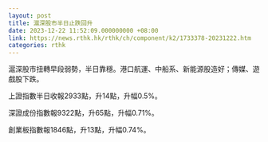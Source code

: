 ```yaml
---
layout: post
title: 滬深股市半日止跌回升
date: 2023-12-22 11:52:09.000000000 +08:00
link: https://news.rthk.hk/rthk/ch/component/k2/1733378-20231222.htm
categories: rthk
---
```


滬深股市扭轉早段弱勢，半日靠穩。港口航運、中船系、新能源股造好；傳媒、遊戲股下跌。

上證指數半日收報2933點，升14點，升幅0.5%。

深證成份指數報9322點，升65點，升幅0.71%。

創業板指數報1846點，升13點，升幅0.74%。
